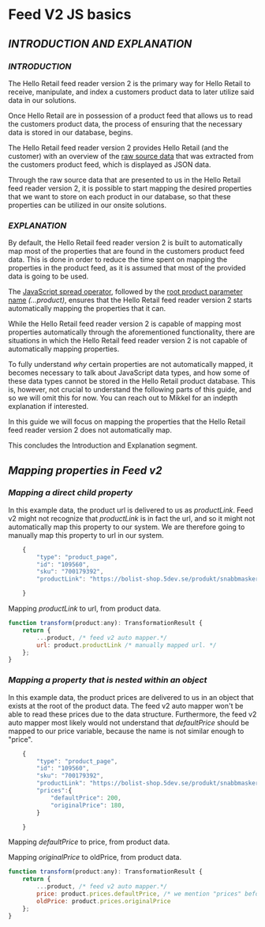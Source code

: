 # **Feed V2 JS basics**
## *INTRODUCTION AND EXPLANATION*
### *INTRODUCTION*
The Hello Retail feed reader version 2 is the primary way for Hello Retail to receive, manipulate, and index a customers product data to later utilize said data in our solutions.

Once Hello Retail are in possession of a product feed that allows us to read the customers product data, the process of ensuring that the necessary data is stored in our database, begins.

The Hello Retail feed reader version 2 provides Hello Retail (and the customer) with an overview of the [raw source data](https://explain.helloretail.com/z8udz2x5) that was extracted from the customers product feed, which is displayed as JSON data.

Through the raw source data that are presented to us in the Hello Retail feed reader version 2, it is possible to start mapping the desired properties that we want to store on each product in our database, so that these properties can be utilized in our onsite solutions.

### *EXPLANATION*
By default, the Hello Retail feed reader version 2 is built to automatically map most of the properties that are found in the customers product feed data. This is done in order to reduce the time spent on mapping the properties in the product feed, as it is assumed that most of the provided data is going to be used.

The [JavaScript spread operator](https://developer.mozilla.org/en-US/docs/Web/JavaScript/Reference/Operators/Spread_syntax), followed by the [root product parameter name](https://explain.helloretail.com/o0uK2zPd) *(...product)*, ensures that the Hello Retail feed reader version 2 starts automatically mapping the properties that it can.

While the Hello Retail feed reader version 2 is capable of mapping most properties automatically through the aforementioned functionality, there are situations in which the Hello Retail feed reader version 2 is not capable of automatically mapping properties.

To fully understand *why* certain properties are not automatically mapped, it becomes necessary to talk about JavaScript data types, and how some of these data types cannot be stored in the Hello Retail product database. This is, however, not crucial to understand the following parts of this guide, and so we will omit this for now. You can reach out to Mikkel for an indepth explanation if interested.

In this guide we will focus on mapping the properties that the Hello Retail feed reader version 2 does not automatically map.

This concludes the Introduction and Explanation segment.

## *Mapping properties in Feed v2*

### *Mapping a direct child property*

In this example data, the product url is delivered to us as *productLink*. Feed v2 might not recognize that *productLink* is in fact the url, and so it might not automatically map this property to our system. We are therefore going to manually map this property to url in our system.
```js
	{
		"type": "product_page",
		"id": "109560",
		"sku": "700179392",
		"productLink": "https://bolist-shop.5dev.se/produkt/snabbmaskering",

	}
```
Mapping *productLink* to url, from product data.
```js
function transform(product:any): TransformationResult {
	return {
		...product, /* feed v2 auto mapper.*/
		url: product.productLink /* manually mapped url. */
	};
}
```

### *Mapping a property that is nested within an object*
In this example data, the product prices are delivered to us in an object that exists at the root of the product data. The feed v2 auto mapper won't be able to read these prices due to the data structure. Furthermore, the feed v2 auto mapper most likely would not understand that *defaultPrice* should be mapped to our price variable, because the name is not similar enough to "price".

```js
	{
		"type": "product_page",
		"id": "109560",
		"sku": "700179392",
		"productLink": "https://bolist-shop.5dev.se/produkt/snabbmaskering",
		"prices":{
			"defaultPrice": 200,
			"originalPrice": 180,
		}

	}
```
Mapping *defaultPrice* to price, from product data.

Mapping *originalPrice* to oldPrice, from product data.
```js
function transform(product:any): TransformationResult {
	return {
		...product, /* feed v2 auto mapper.*/
		price: product.prices.defaultPrice, /* we mention "prices" before defaultPrice, because defaultPrice exists within the "prices" object in the product data. */
		oldPrice: product.prices.originalPrice
	};
}
```





